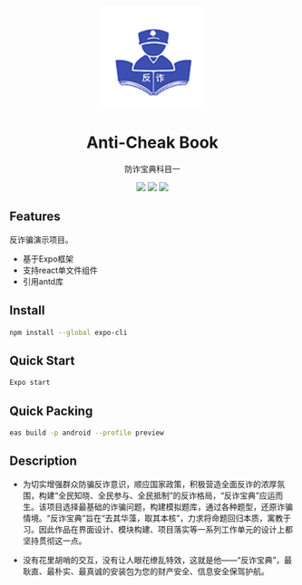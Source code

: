 <p align="center"><img src="https://github.com/Poivre-hxx/anti-cheak-book/blob/master/src/assets/icons/appIcon.png" style="zoom:150%;" /></p>

<h1 align="center">Anti-Cheak Book</h1>

<p align="center">防诈宝典科目一</p>

<p align="center">
    <img src="https://img.shields.io/badge/-React_Native-20232A?style=flat-square&logo=react&logoColor=61DAFB"></img>
	<img src="https://img.shields.io/badge/-JavaScript-F7DF1E?style=flat-square&logo=JavaScript&logoColor=000"></img>
	<img src="https://img.shields.io/badge/-Expo-181717?style=flat-square&logo=Expo&logoColor=fff"></img>
</p>

## Features

反诈骗演示项目。

- 基于Expo框架
- 支持react单文件组件
- 引用antd库



## Install

```bash
npm install --global expo-cli
```



## Quick Start

```bash
Expo start
```
## Quick Packing
```bash
eas build -p android --profile preview
```


## Description

- 为切实增强群众防骗反诈意识，顺应国家政策，积极营造全面反诈的浓厚氛围，构建“全民知晓、全民参与、全民抵制”的反诈格局，“反诈宝典”应运而生。该项目选择最基础的诈骗问题，构建模拟题库，通过各种题型，还原诈骗情境。“反诈宝典”旨在“去其华藻，取其本核”，力求将命题回归本质，寓教于习。因此作品在界面设计、模块构建、项目落实等一系列工作单元的设计上都坚持贯彻这一点。

- 没有花里胡哨的交互，没有让人眼花缭乱特效，这就是他——“反诈宝典”，最耿直、最朴实、最真诚的安装包为您的财产安全、信息安全保驾护航。

